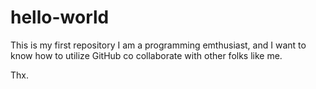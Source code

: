 # hello-world
This is my first repository
I am a programming emthusiast, and I want to know how to utilize GitHub co collaborate with other folks like me.

Thx.

